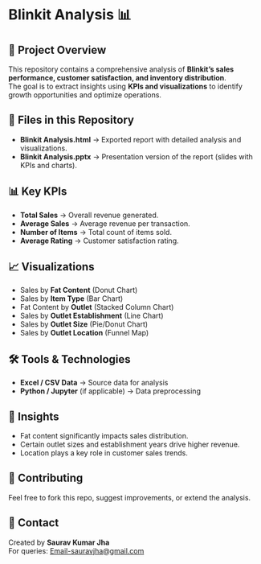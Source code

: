 # Blinkit Analysis 📊

## 📌 Project Overview
This repository contains a comprehensive analysis of **Blinkit’s sales performance, customer satisfaction, and inventory distribution**.  
The goal is to extract insights using **KPIs and visualizations** to identify growth opportunities and optimize operations.

## 🚀 Files in this Repository
- **Blinkit Analysis.html** → Exported report with detailed analysis and visualizations.  
- **Blinkit Analysis.pptx** → Presentation version of the report (slides with KPIs and charts).  

## 📊 Key KPIs
- **Total Sales** → Overall revenue generated.  
- **Average Sales** → Average revenue per transaction.  
- **Number of Items** → Total count of items sold.  
- **Average Rating** → Customer satisfaction rating.  

## 📈 Visualizations
- Sales by **Fat Content** (Donut Chart)  
- Sales by **Item Type** (Bar Chart)  
- Fat Content by **Outlet** (Stacked Column Chart)  
- Sales by **Outlet Establishment** (Line Chart)  
- Sales by **Outlet Size** (Pie/Donut Chart)  
- Sales by **Outlet Location** (Funnel Map)  

## 🛠 Tools & Technologies
- **Excel / CSV Data** → Source data for analysis  
- **Python / Jupyter** (if applicable) → Data preprocessing  

## 📢 Insights
- Fat content significantly impacts sales distribution.  
- Certain outlet sizes and establishment years drive higher revenue.  
- Location plays a key role in customer sales trends.  

## 🤝 Contributing
Feel free to fork this repo, suggest improvements, or extend the analysis.  

## 📧 Contact
Created by **Saurav Kumar Jha**  
For queries: Email-sauravjha@gmail.com
